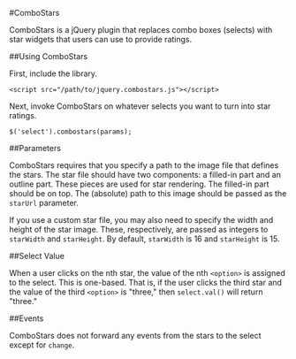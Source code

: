 #ComboStars

ComboStars is a jQuery plugin that replaces combo boxes (selects) with star widgets that users can use to provide ratings.

##Using ComboStars

First, include the library.

```
<script src="/path/to/jquery.combostars.js"></script>
```

Next, invoke ComboStars on whatever selects you want to turn into star ratings.

```
$('select').combostars(params);
```

##Parameters

ComboStars requires that you specify a path to the image file that defines the stars. The star file should have two components: a filled-in part and an outline part. These pieces are used for star rendering. The filled-in part should be on top. The (absolute) path to this image should be passed as the ```starUrl``` parameter.

If you use a custom star file, you may also need to specify the width and height of the star image. These, respectively, are passed as integers to ```starWidth``` and ```starHeight```. By default, ```starWidth``` is 16 and ```starHeight``` is 15.

##Select Value

When a user clicks on the nth star, the value of the nth ```<option>``` is assigned to the select. This is one-based. That is, if the user clicks the third star and the value of the third ```<option>``` is "three," then ```select.val()``` will return "three."

##Events

ComboStars does not forward any events from the stars to the select except for ```change```.
